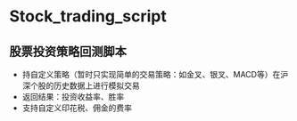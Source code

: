 # Stock_trading_script


## 股票投资策略回测脚本

* 持自定义策略（暂时只实现简单的交易策略：如金叉、银叉、MACD等）在沪深个股的历史数据上进行模拟交易
* 返回结果：投资收益率、胜率
* 支持自定义印花税、佣金的费率
